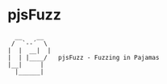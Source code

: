 # pjsFuzz

      __    __
     /  `--´  \
    |  |  __|  |
    |  | |____/   pjsFuzz - Fuzzing in Pajamas
    |__|     |
      |______|